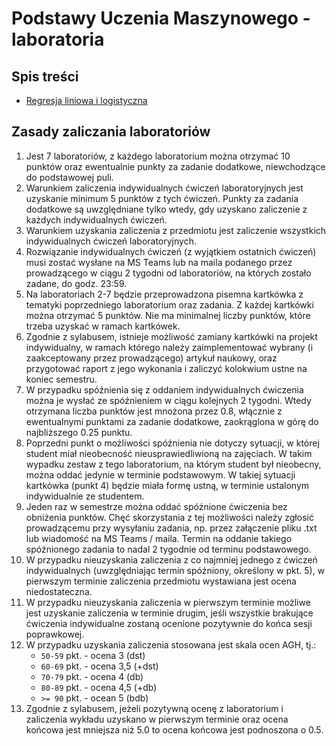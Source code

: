 # Podstawy Uczenia Maszynowego - laboratoria

## Spis treści

* [Regresja liniowa i logistyczna](lab1)

## Zasady zaliczania laboratoriów

1. Jest 7 laboratoriów, z każdego laboratorium można otrzymać 10 punktów oraz ewentualnie punkty za zadanie dodatkowe, 
   niewchodzące do podstawowej puli.
2. Warunkiem zaliczenia indywidualnych ćwiczeń laboratoryjnych jest uzyskanie minimum 5 punktów z tych ćwiczeń. 
   Punkty za zadania dodatkowe są uwzględniane tylko wtedy, gdy uzyskano zaliczenie z każdych indywidualnych ćwiczeń.
3. Warunkiem uzyskania zaliczenia z przedmiotu jest zaliczenie wszystkich indywidualnych ćwiczeń laboratoryjnych.
4. Rozwiązanie indywidualnych ćwiczeń (z wyjątkiem ostatnich ćwiczeń) musi zostać wysłane na MS Teams lub na maila podanego przez prowadzącego 
   w ciągu 2 tygodni od laboratoriów, na których zostało zadane, do godz. 23:59.
6. Na laboratoriach 2-7 będzie przeprowadzona pisemna kartkówka z tematyki poprzedniego laboratorium oraz zadania. Z każdej kartkówki 
   można otrzymać 5 punktów. Nie ma minimalnej liczby punktów, które trzeba uzyskać w ramach kartkówek.
5. Zgodnie z sylabusem, istnieje możliwość zamiany kartkówki na projekt indywidualny, w ramach którego należy zaimplementować 
   wybrany (i zaakceptowany przez prowadzącego) artykuł naukowy, oraz przygotować raport z jego wykonania i zaliczyć kolokwium 
   ustne na koniec semestru.
5. W przypadku spóźnienia się z oddaniem indywidualnych ćwiczenia można je wysłać ze spóźnieniem w ciągu kolejnych 2 tygodni. 
   Wtedy otrzymana liczba punktów jest mnożona przez 0.8, włącznie z ewentualnymi punktami za zadanie dodatkowe, zaokrąglona w górę 
   do najbliższego 0.25 punktu.
5. Poprzedni punkt o możliwości spóźnienia nie dotyczy sytuacji, w której student miał nieobecność nieusprawiedliwioną na zajęciach. 
   W takim wypadku zestaw z tego laboratorium, na którym student był nieobecny, można oddać jedynie w terminie podstawowym. W takiej 
   sytuacji kartkówka (punkt 4) będzie miała formę ustną, w terminie ustalonym indywidualnie ze studentem.
6. Jeden raz w semestrze można oddać spóźnione ćwiczenia bez obniżenia punktów. Chęć skorzystania z tej możliwości należy 
   zgłosić prowadzącemu przy wysyłaniu zadania, np. przez załączenie pliku .txt lub wiadomość na MS Teams / maila. Termin na 
   oddanie takiego spóźnionego zadania to nadal 2 tygodnie od terminu podstawowego.
7. W przypadku nieuzyskania zaliczenia z co najmniej jednego z ćwiczeń indywidualnych (uwzględniając termin spóźniony,
   określony w pkt. 5), w pierwszym terminie zaliczenia przedmiotu wystawiana jest ocena niedostateczna.
8. W przypadku nieuzyskania zaliczenia w pierwszym terminie możliwe jest uzyskanie zaliczenia w terminie drugim, jeśli
   wszystkie brakujące ćwiczenia indywidualne zostaną ocenione pozytywnie do końca sesji poprawkowej.
9. W przypadku uzyskania zaliczenia stosowana jest skala ocen AGH, tj.:
   * `50-59` pkt. - ocena 3 (dst)
   * `60-69` pkt. - ocena 3,5 (+dst)
   * `70-79` pkt. - ocena 4 (db)
   * `80-89` pkt. - ocena 4,5 (+db)
   * `>= 90` pkt. - ocean 5 (bdb)
10. Zgodnie z sylabusem, jeżeli pozytywną ocenę z laboratorium i zaliczenia wykładu uzyskano w pierwszym terminie 
    oraz ocena końcowa jest mniejsza niż 5.0 to ocena końcowa jest podnoszona o 0.5.
